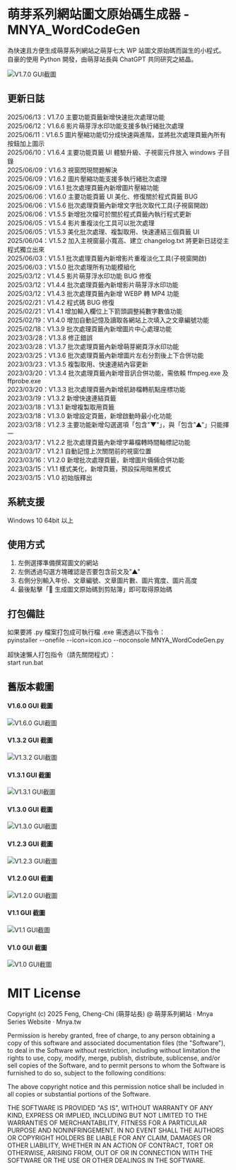 # 萌芽系列網站圖文原始碼生成器 - MNYA_WordCodeGen

為快速且方便生成萌芽系列網站之萌芽七大 WP 站圖文原始碼而誕生的小程式。<br>
自豪的使用 Python 開發，由萌芽站長與 ChatGPT 共同研究之結晶。

![V1.7.0 GUI截圖](screenshot/V1.7.0.jpg)

## 更新日誌

2025/06/13：V1.7.0 主要功能頁籤新增快速批次處理功能<br>
2025/06/12：V1.6.6 影片萌芽浮水印功能支援多執行緒批次處理<br>
2025/06/11：V1.6.5 圖片壓縮功能切分成快速與進階，並將批次處理頁籤內所有按鈕加上圖示<br>
2025/06/10：V1.6.4 主要功能頁籤 UI 體驗升級、子視窗元件放入 windows 子目錄<br>
2025/06/09：V1.6.3 視窗閃現問題解決<br>
2025/06/09：V1.6.2 圖片壓縮功能支援多執行緒批次處理<br>
2025/06/09：V1.6.1 批次處理頁籤內新增圖片壓縮功能<br>
2025/06/06：V1.6.0 主要功能頁籤 UI 美化、修復關於程式頁籤 BUG<br>
2025/06/06：V1.5.6 批次處理頁籤內新增文字批次取代工具(子視窗開啟)<br>
2025/06/06：V1.5.5 新增批次檔可於關於程式頁籤內執行程式更新<br>
2025/06/05：V1.5.4 影片重複淡化工具可以批次處理<br>
2025/06/05：V1.5.3 美化批次處理、複製取用、快速連結三個頁籤 UI<br>
2025/06/04：V1.5.2 加入主視窗最小寬高、建立 changelog.txt 將更新日誌從主程式獨立出來<br>
2025/06/03：V1.5.1 批次處理頁籤內新增影片重複淡化工具(子視窗開啟)<br>
2025/06/03：V1.5.0 批次處理所有功能模組化<br>
2025/03/12：V1.4.5 影片萌芽浮水印功能 BUG 修復<br>
2025/03/12：V1.4.4 批次處理頁籤內新增影片萌芽浮水印功能<br>
2025/03/12：V1.4.3 批次處理頁籤內新增 WEBP 轉 MP4 功能<br>
2025/02/21：V1.4.2 程式碼 BUG 修復<br>
2025/02/21：V1.4.1 增加輸入欄位上下箭頭調整純數字數值功能<br>
2025/02/19：V1.4.0 增加自動記憶及讀取各網站上次填入之文章編號功能<br>
2025/02/18：V1.3.9 批次處理頁籤內新增圖片中心處理功能<br>
2023/03/28：V1.3.8 修正錯誤<br>
2023/03/28：V1.3.7 批次處理頁籤內新增萌芽網頁浮水印功能<br>
2023/03/25：V1.3.6 批次處理頁籤內新增圖片左右分割後上下合併功能<br>
2023/03/23：V1.3.5 複製取用、快速連結內容更新<br>
2023/03/20：V1.3.4 批次處理頁籤內新增音訊合併功能，需依賴 ffmpeg.exe 及 ffprobe.exe<br>
2023/03/20：V1.3.3 批次處理頁籤內新增航跡檔轉航點座標功能<br>
2023/03/19：V1.3.2 新增快速連結頁籤<br>
2023/03/18：V1.3.1 新增複製取用頁籤<br>
2023/03/18：V1.3.0 新增設定頁籤，新增啟動時最小化功能<br>
2023/03/18：V1.2.3 主要功能新增勾選選項「包含"▼"」，與「包含"▲"」只能擇一<br>
2023/03/17：V1.2.2 批次處理頁籤內新增字幕檔轉時間軸標記功能<br>
2023/03/17：V1.2.1 自動記憶上次關閉前的視窗位置<br>
2023/03/16：V1.2.0 新增批次處理頁籤，新增圖片倆倆合併功能<br>
2023/03/15：V1.1 樣式美化，新增頁籤，預設採用暗黑模式<br>
2023/03/15：V1.0 初始版釋出<br>

## 系統支援

Windows 10 64bit 以上

## 使用方式

1. 左側選擇準備撰寫圖文的網站<br>
2. 左側透過勾選方塊確認是否要包含前文及"▲"<br>
3. 右側分別輸入年份、文章編號、文章圖片數、圖片寬度、圖片高度<br>
4. 最後點擊「📑 生成圖文原始碼到剪貼簿」即可取得原始碼<br>

## 打包備註

如果要將 .py 檔案打包成可執行檔 .exe 需透過以下指令：<br>
pyinstaller --onefile --icon=icon.ico --noconsole MNYA_WordCodeGen.py<br>

超快速懶人打包指令（請先關閉程式）：<br>
start run.bat<br>

## 舊版本截圖

#### V1.6.0 GUI 截圖

![V1.6.0 GUI截圖](screenshot/V1.6.0.jpg)

#### V1.3.2 GUI 截圖

![V1.3.2 GUI截圖](screenshot/V1.3.2.jpg)

#### V1.3.1 GUI 截圖

![V1.3.1 GUI截圖](screenshot/V1.3.1.jpg)

#### V1.3.0 GUI 截圖

![V1.3.0 GUI截圖](screenshot/V1.3.0.jpg)

#### V1.2.3 GUI 截圖

![V1.2.3 GUI截圖](screenshot/V1.2.3.jpg)

#### V1.2.0 GUI 截圖

![V1.2.0 GUI截圖](screenshot/V1.2.0.jpg)

#### V1.1 GUI 截圖

![V1.1 GUI截圖](screenshot/V1.1.jpg)

#### V1.0 GUI 截圖

![V1.0 GUI截圖](screenshot/V1.0.jpg)

# MIT License

Copyright (c) 2025 Feng, Cheng-Chi (萌芽站長) @ 萌芽系列網站 ‧ Mnya Series Website ‧ Mnya.tw

Permission is hereby granted, free of charge, to any person obtaining a copy
of this software and associated documentation files (the "Software"), to deal
in the Software without restriction, including without limitation the rights
to use, copy, modify, merge, publish, distribute, sublicense, and/or sell
copies of the Software, and to permit persons to whom the Software is
furnished to do so, subject to the following conditions:

The above copyright notice and this permission notice shall be included in all
copies or substantial portions of the Software.

THE SOFTWARE IS PROVIDED "AS IS", WITHOUT WARRANTY OF ANY KIND, EXPRESS OR
IMPLIED, INCLUDING BUT NOT LIMITED TO THE WARRANTIES OF MERCHANTABILITY,
FITNESS FOR A PARTICULAR PURPOSE AND NONINFRINGEMENT. IN NO EVENT SHALL THE
AUTHORS OR COPYRIGHT HOLDERS BE LIABLE FOR ANY CLAIM, DAMAGES OR OTHER
LIABILITY, WHETHER IN AN ACTION OF CONTRACT, TORT OR OTHERWISE, ARISING FROM,
OUT OF OR IN CONNECTION WITH THE SOFTWARE OR THE USE OR OTHER DEALINGS IN THE
SOFTWARE.
